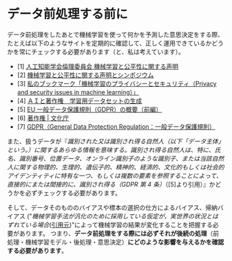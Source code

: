 ﻿# データ前処理する前に

データ前処理をしたあとで機械学習を使って何かを予測した意思決定をする際、たとえば以下のようなサイトを定期的に確認して、正しく運用できているかどうかを常にチェックする必要があります（と、私は考えています）。

- [1] [人工知能学会倫理委員会 機械学習と公平性に関する声明](http://ai-elsi.org/archives/888)
- [2] [機械学習と公平性に関する声明とシンポジウム](http://ai-elsi.org/archives/898)
- [3] [私のブックマーク「機械学習のプライバシーとセキュリティ（Privacy and security issues in machine learning）」](https://www.ai-gakkai.or.jp/resource/my-bookmark/my-bookmark_vol32-no5/)
- [4] [ＡＩと著作権　学習用データセットの生成](http://www.uit-patent.or.jp/%EF%BD%81%EF%BD%89%E3%81%A8%E8%91%97%E4%BD%9C%E6%A8%A9-2/%EF%BD%81%EF%BD%89%E3%81%A8%E8%91%97%E4%BD%9C%E6%A8%A9/)
- [5] [EU 一般データ保護規則（GDPR）の概要（前編）](https://www.intellilink.co.jp/article/column/security-gdpr01.html)
- [6] [著作権 | 文化庁](https://www.bunka.go.jp/seisaku/chosakuken/)
- [7] [GDPR（General Data Protection Regulation：一般データ保護規則）](https://www.ppc.go.jp/enforcement/infoprovision/laws/GDPR/)

また、扱うデータが『_識別された又は識別され得る自然人（以下「データ主体」という。）に関するあらゆる情報を意味する。識別され得る自然人は、特に、氏名、識別番号、位置データ、オンライン識別子のような識別子、または当該自然人に関する物理的、生理的、遺伝子的、精神的、経済的、文化的もしくは社会的アイデンティティに特有な一つ、もしくは複数の要素を参照することによって、直接的にまたは間接的に、識別され得る（GDPR 第 4 条）_（[5]より引用）』かどうかを必ずチェックする必要があります。

そして、データそのもののバイアスや標本の選択の仕方によるバイアス、帰納バイアス ("_機械学習手法が汎化のために採用している仮定が，実世界の状況とはずれている場合_([引用元](http://ai-elsi.org/wp-content/uploads/2020/01/20200109-fairness_sympo.pdf))"によって機械学習の結果が変化することを把握する必要があります。
つまり、**データ前処理をする際には必ずそれが後続の処理**（前処理・機械学習モデル・後処理・意思決定）**にどのような影響を与えるかを確認する必要があります**。
